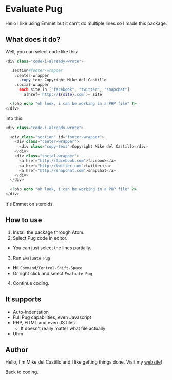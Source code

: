 # Evaluate Pug

Hello I like using Emmet but it can't do multiple lines so I made this package.

## What does it do?

Well, you can select code like this:

```php
<div class="code-i-already-wrote">

  .section#footer-wrapper
    .center-wrapper
      .copy-text Copyright Mike del Castillo
    .social-wrapper
      each site in ["facebook", "twitter", "snapchat"]
        a(href=`http://${site}.com`)= site

  <?php echo "oh look, i can be working in a PHP file" ?>
</div>
```

into this:

```php
<div class="code-i-already-wrote">

  <div class="section" id="footer-wrapper">
    <div class="center-wrapper">
      <div class="copy-text">Copyright Mike del Castillo</div>
    </div>
    <div class="social-wrapper">
      <a href="http://facebook.com">facebook</a>
      <a href="http://twitter.com">twitter</a>
      <a href="http://snapchat.com">snapchat</a>
    </div>
  </div>

  <?php echo "oh look, i can be working in a PHP file" ?>
</div>
```

It's Emmet on steroids.

## How to use

1. Install the package through Atom.
2. Select Pug code in editor.
  - You can just select the lines partially.
3. Run `Evaluate Pug`
  - Hit `Command/Control-Shift-Space`
  - Or right click and select `Evaluate Pug`
4. Continue coding.

## It supports

- Auto-indentation
- Full Pug capabilities, even Javascript
- PHP, HTML and even JS files
  - It doesn't really matter what file actually
- Uhm

## Author

Hello, I'm Mike del Castillo and I like getting things done. Visit my [website](http://mikedc.io)!

Back to coding.
